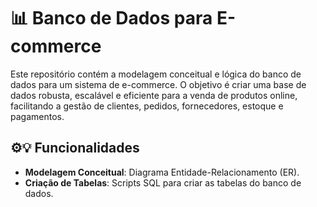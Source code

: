 # 📊 Banco de Dados para E-commerce

Este repositório contém a modelagem conceitual e lógica do banco de dados para um sistema de e-commerce. O objetivo é criar uma base de dados robusta, escalável e eficiente para a venda de produtos online, facilitando a gestão de clientes, pedidos, fornecedores, estoque e pagamentos.

## ⚙️💡 Funcionalidades

- **Modelagem Conceitual**: Diagrama Entidade-Relacionamento (ER).
- **Criação de Tabelas**: Scripts SQL para criar as tabelas do banco de dados.
